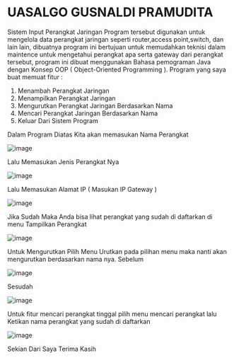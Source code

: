 # UASALGO GUSNALDI PRAMUDITA

Sistem Input Perangkat Jaringan
Program tersebut digunakan untuk mengelola data perangkat jaringan seperti  router,access point,switch, dan lain lain, dibuatnya program ini bertujuan untuk memudahkan teknisi dalam maintence untuk mengetahui perangkat apa serta gateway dari perangkat tersebut, program ini dibuat menggunakan Bahasa pemograman Java dengan Konsep OOP ( Object-Oriented Programming ). Program yang saya buat memuat fitur :
1.	Menambah Perangkat Jaringan 
2.	Menampilkan Perangkat Jaringan
3.	Mengurutkan Perangkat Jaringan Berdasarkan Nama
4.	Mencari Perangkat Jaringan Berdasarkan Nama
5.	Keluar Dari Sistem Program

Dalam Program Diatas Kita akan memasukan Nama Perangkat 

 ![image](https://github.com/user-attachments/assets/fb1d2db9-f0de-4f9a-8340-f79867768961)

Lalu Memasukan Jenis Perangkat Nya 

![image](https://github.com/user-attachments/assets/a47f0240-7bbb-4dde-a226-82585a4fe2a1)


Lalu Memasukan Alamat IP ( Masukan IP Gateway ) 

 ![image](https://github.com/user-attachments/assets/4ddb6510-32fd-4466-90b0-320534272ba7)

Jika Sudah Maka Anda bisa lihat perangkat yang sudah di daftarkan di menu Tampilkan Perangkat

 ![image](https://github.com/user-attachments/assets/72c9ff2d-0280-4860-b57e-177715272c6a)

Untuk Mengurutkan Pilih Menu Urutkan pada pilihan menu maka nanti akan mengurutkan berdasarkan nama nya. Sebelum 

 ![image](https://github.com/user-attachments/assets/d6b87dd9-2ad4-4f51-9728-007c8aa75121)

Sesudah

 ![image](https://github.com/user-attachments/assets/8d064403-6846-4442-8f17-8e7b967ce550)

Untuk fitur mencari perangkat tinggal pilih menu mencari perangkat lalu Ketikan nama perangkat yang sudah di daftarkan

 ![image](https://github.com/user-attachments/assets/63d75241-e7c3-4af0-b1fb-4652b09e26ba)



Sekian Dari Saya Terima Kasih
